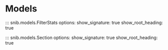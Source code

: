 # Models

::: snib.models.FilterStats
    options:
        show_signature: true
        show_root_heading: true

::: snib.models.Section
    options:
        show_signature: true
        show_root_heading: true
